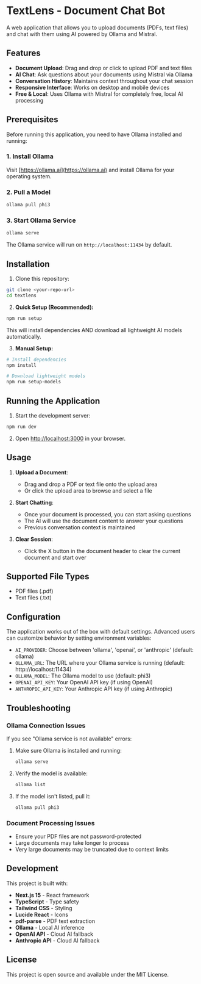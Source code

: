 # TextLens - Document Chat Bot

A web application that allows you to upload documents (PDFs, text files) and chat with them using AI powered by Ollama and Mistral.

## Features

- **Document Upload**: Drag and drop or click to upload PDF and text files
- **AI Chat**: Ask questions about your documents using Mistral via Ollama
- **Conversation History**: Maintains context throughout your chat session
- **Responsive Interface**: Works on desktop and mobile devices
- **Free & Local**: Uses Ollama with Mistral for completely free, local AI processing

## Prerequisites

Before running this application, you need to have Ollama installed and running:

### 1. Install Ollama

Visit [https://ollama.ai](https://ollama.ai) and install Ollama for your operating system.

### 2. Pull a Model

```bash
ollama pull phi3
```

### 3. Start Ollama Service

```bash
ollama serve
```

The Ollama service will run on `http://localhost:11434` by default.

## Installation

1. Clone this repository:
```bash
git clone <your-repo-url>
cd textlens
```

2. **Quick Setup (Recommended):**
```bash
npm run setup
```
This will install dependencies AND download all lightweight AI models automatically.

3. **Manual Setup:**
```bash
# Install dependencies
npm install

# Download lightweight models
npm run setup-models
```

## Running the Application

1. Start the development server:
```bash
npm run dev
```

2. Open [http://localhost:3000](http://localhost:3000) in your browser.

## Usage

1. **Upload a Document**: 
   - Drag and drop a PDF or text file onto the upload area
   - Or click the upload area to browse and select a file

2. **Start Chatting**: 
   - Once your document is processed, you can start asking questions
   - The AI will use the document content to answer your questions
   - Previous conversation context is maintained

3. **Clear Session**: 
   - Click the X button in the document header to clear the current document and start over

## Supported File Types

- PDF files (.pdf)
- Text files (.txt)

## Configuration

The application works out of the box with default settings. Advanced users can customize behavior by setting environment variables:

- `AI_PROVIDER`: Choose between 'ollama', 'openai', or 'anthropic' (default: ollama)
- `OLLAMA_URL`: The URL where your Ollama service is running (default: http://localhost:11434)
- `OLLAMA_MODEL`: The Ollama model to use (default: phi3)
- `OPENAI_API_KEY`: Your OpenAI API key (if using OpenAI)
- `ANTHROPIC_API_KEY`: Your Anthropic API key (if using Anthropic)

## Troubleshooting

### Ollama Connection Issues

If you see "Ollama service is not available" errors:

1. Make sure Ollama is installed and running:
   ```bash
   ollama serve
   ```

2. Verify the model is available:
   ```bash
   ollama list
   ```

3. If the model isn't listed, pull it:
   ```bash
   ollama pull phi3
   ```

### Document Processing Issues

- Ensure your PDF files are not password-protected
- Large documents may take longer to process
- Very large documents may be truncated due to context limits

## Development

This project is built with:

- **Next.js 15** - React framework
- **TypeScript** - Type safety
- **Tailwind CSS** - Styling
- **Lucide React** - Icons
- **pdf-parse** - PDF text extraction
- **Ollama** - Local AI inference
- **OpenAI API** - Cloud AI fallback
- **Anthropic API** - Cloud AI fallback

## License

This project is open source and available under the MIT License.